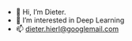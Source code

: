 - 👋 Hi, I’m Dieter.
- 👀 I’m interested in Deep Learning
- 📫 dieter.hierl@googlemail.com

<!---
hid28790/hid28790 is a ✨ special ✨ repository because its `README.md` (this file) appears on your GitHub profile.
You can click the Preview link to take a look at your changes.
--->
